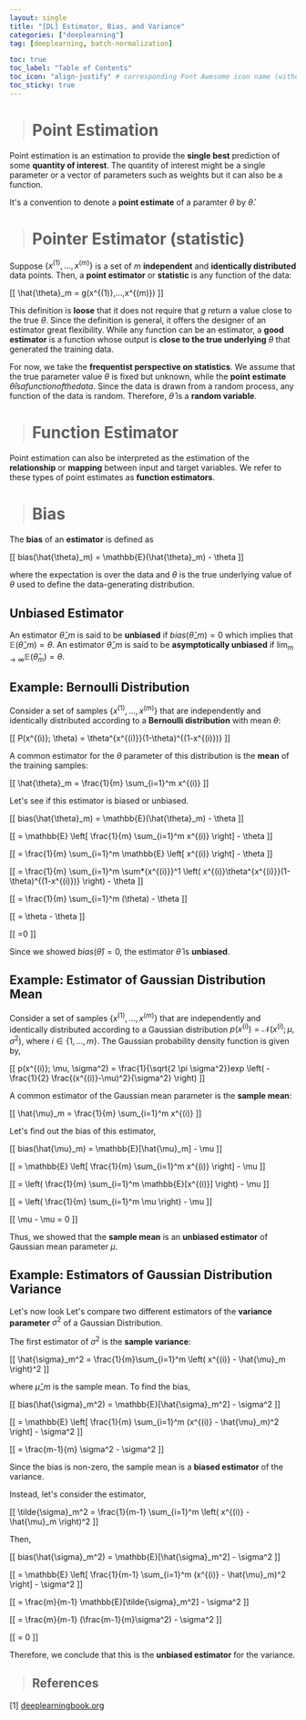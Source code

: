 ```yaml
---
layout: single
title: "[DL] Estimator, Bias, and Variance"
categories: ["deeplearning"]
tag: [deeplearning, batch-normalization]

toc: true
toc_label: "Table of Contents"
toc_icon: "align-justify" # corresponding Font Awesome icon name (without fa prefix)
toc_sticky: true
---
```


> # Point Estimation

Point estimation is an estimation to provide the **single best** prediction of some **quantity of interest**. The quantity of interest might be a single parameter or a vector of parameters such as weights but it can also be a function.

It's a convention to denote a **point estimate** of a paramter $\theta$ by $\hat{\theta}$.

> # Pointer Estimator (statistic)

Suppose $\{x^{(1)},..., x^{(m)}\}$ is a set of $m$ **independent** and **identically distributed** data points. Then, a **point estimator** or **statistic** is any function of the data:

\[[ \hat{\theta}_m = g(x^{(1)},...,x^{(m)}) \]]

This definition is **loose** that it does not require that $g$ return a value close to the true $\theta$. Since the definition is general, it offers the designer of an estimator great flexibility. While any function can be an estimator, a **good estimator** is a function whose output is **close to the true underlying** $\theta$ that generated the training data.

For now, we take the **frequentist perspective on statistics**. We assume that the true parameter value $\theta$ is fixed but unknown, while the **point estimate** $\hat{\theta} is a function of the data$. Since the data is drawn from a random process, any function of the data is random. Therefore, $\hat{\theta}$ is a **random variable**.

> # Function Estimator

Point estimation can also be interpreted as the estimation of the **relationship** or **mapping** between input and target variables. We refer to these types of point estimates as **function estimators**.

> # Bias

The **bias** of an **estimator** is defined as

\[[ bias(\hat{\theta}_m) = \mathbb{E}(\hat{\theta}_m) - \theta \]]

where the expectation is over the data and $\theta$ is the true underlying value of $\theta$ used to define the data-generating distribution.

## Unbiased Estimator

An estimator $\hat{\theta}\_m$ is said to be **unbiased** if $bias(\hat{\theta}\_m)=0$ which implies that $\mathbb{E}(\hat{\theta}\_m)=\theta$. An estimator $\hat{\theta}\_m$ is said to be **asymptotically unbiased** if $\lim_{m \rightarrow \infty} \mathbb{E}(\hat{\theta}_m)=\theta$.

## Example: Bernoulli Distribution

Consider a set of samples $\{ x^{(1)},...,x^{(m)} \}$ that are independently and identically distributed according to a **Bernoulli distribution** with mean $\theta$:

\[[ P(x^{(i)}; \theta) = \theta^{x^{(i)}}(1-\theta)^{(1-x^{(i)})} \]]

A common estimator for the $\theta$ parameter of this distribution is the **mean** of the training samples:

\[[ \hat{\theta}\_m = \frac{1}{m} \sum\_{i=1}^m x^{(i)} \]]

Let's see if this estimator is biased or unbiased.

\[[ bias(\hat{\theta}\_m) = \mathbb{E}(\hat{\theta}\_m) - \theta \]]

\[[ = \mathbb{E} \left[ \frac{1}{m} \sum_{i=1}^m x^{(i)} \right] - \theta \]]

\[[ = \frac{1}{m} \sum\_{i=1}^m \mathbb{E} \left[ x^{(i)} \right] - \theta \]]

\[[ = \frac{1}{m} \sum\_{i=1}^m \sum*{x^{(i)}}^1 \left( x^{(i)}\theta^{x^{(i)}}(1-\theta)^{(1-x^{(i)})} \right) - \theta \]]

\[[ = \frac{1}{m} \sum\_{i=1}^m (\theta) - \theta \]]

\[[ = \theta - \theta \]]

\[[ =0 \]]

Since we showed $bias(\hat{\theta})=0$, the estimator $\hat{\theta}$ is **unbiased**.

## Example: Estimator of Gaussian Distribution Mean

Consider a set of samples $\{ x^{(1)},...,x^{(m)} \}$ that are independently and identically distributed according to a Gaussian distribution $p(x^{(i)}) = \mathcal{N}(x^{(i)}; \mu, \sigma^2)$, where $i \in \{ 1, ..., m \}$. The Gaussian probability density function is given by,

\[[ p(x^{(i)}; \mu, \sigma^2) = \frac{1}{\sqrt{2 \pi \sigma^2}}exp \left( -\frac{1}{2} \frac{(x^{(i)}-\mu)^2}{\sigma^2} \right) \]]

A common estimator of the Gaussian mean parameter is the **sample mean**:

\[[ \hat{\mu}\_m = \frac{1}{m} \sum\_{i=1}^m x^{(i)} \]]

Let's find out the bias of this estimator,

\[[ bias(\hat{\mu}\_m) = \mathbb{E}[\hat{\mu}_m] - \mu \]]

\[[ = \mathbb{E} \left[ \frac{1}{m} \sum_{i=1}^m x^{(i)} \right] - \mu \]]

\[[ = \left( \frac{1}{m} \sum\_{i=1}^m \mathbb{E}[x^{(i)}] \right) - \mu \]]

\[[ = \left( \frac{1}{m} \sum\_{i=1}^m \mu \right) - \mu \]]

\[[ \mu - \mu = 0 \]]

Thus, we showed that the **sample mean** is an **unbiased estimator** of Gaussian mean parameter $\mu$.

## Example: Estimators of Gaussian Distribution Variance

Let's now look
Let's compare two different estimators of the **variance parameter** $\sigma^2$ of a Gaussian Distribution.

The first estimator of $\sigma^2$ is the **sample variance**:

\[[ \hat{\sigma}\_m^2 = \frac{1}{m}\sum\_{i=1}^m \left( x^{(i)} - \hat{\mu}\_m \right)^2 \]]

where $\hat{\mu}\_m$ is the sample mean. To find the bias,

\[[ bias(\hat{\sigma}\_m^2) = \mathbb{E}[\hat{\sigma}_m^2] - \sigma^2 \]]

\[[ = \mathbb{E} \left[ \frac{1}{m} \sum_{i=1}^m (x^{(i)} - \hat{\mu}_m)^2 \right] - \sigma^2 \]]

\[[ = \frac{m-1}{m} \sigma^2 - \sigma^2 \]]

Since the bias is non-zero, the sample mean is a **biased estimator** of the variance.

Instead, let's consider the estimator,

\[[ \tilde{\sigma}\_m^2 = \frac{1}{m-1} \sum\_{i=1}^m \left( x^{(i)} - \hat{\mu}\_m \right)^2 \]]

Then,

\[[ bias(\hat{\sigma}\_m^2) = \mathbb{E}[\hat{\sigma}_m^2] - \sigma^2 \]]

\[[ = \mathbb{E} \left[ \frac{1}{m-1} \sum_{i=1}^m (x^{(i)} - \hat{\mu}_m)^2 \right] - \sigma^2 \]]

\[[ = \frac{m}{m-1} \mathbb{E}[\tilde{\sigma}_m^2] - \sigma^2 \]]

\[[ = \frac{m}{m-1} (\frac{m-1}{m}\sigma^2) - \sigma^2 \]]

\[[ = 0 \]]

Therefore, we conclude that this is the **unbiased estimator** for the variance.

> ## References

[1] [deeplearningbook.org](https://www.deeplearningbook.org/)
